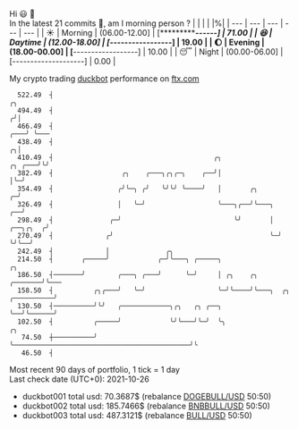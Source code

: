 Hi :smiley: :wave:  
In the latest 21 commits :bug:, am I morning person ? 
| | | | |%|
| --- | --- | --- | --- | --- |
| :sunny: | Morning | (06.00-12.00] | [**************------] | 71.00 |
| :satisfied: | Daytime | (12.00-18.00] | [***-----------------] | 19.00 |
| :moon: | Evening | (18.00-00.00] | [**------------------] | 10.00 |
| :sleeping: | Night | (00.00-06.00] | [--------------------] | 0.00 |

My crypto trading [duckbot](https://github.com/jojoee/duckbot) performance on [ftx.com](https://ftx.com/#a=13144711)
```
  522.49  ┤                                                                                    ╭╮
  494.49  ┤                                                                                   ╭╯│
  466.49  ┤                                                                               ╭───╯ ╰───
  438.49  ┤                                                                             ╭╮│
  410.49  ┤                                        ╭╮                            ╭╮ ╭───╯╰╯
  382.49  ┤                 ╭╮    ╭───╮╭╮╭─╮    ╭──╯│                            │╰─╯
  354.49  ┤                ╭╯╰─╮ ╭╯   ╰╯╰╯ ╰────╯   │       ╭╮                 ╭─╯
  326.49  ┤                │   ╰─╯                  ╰───╮╭──╯╰───╮          ╭──╯
  298.49  ┤              ╭─╯                            ╰╯       │ ╭──╮╭╮  ╭╯
  270.49  ┤             ╭╯                                       ╰─╯  ╰╯╰──╯
  242.49  ┤             │              ╭╮
  214.50  ┤       ╭─────╯            ╭─╯╰───╮ ╭─────╮                                          ╭╮
  186.50  ┤───────╯        ╭───╮ ╭───╯      ╰─╯     │ ╭╮    ╭╮                         ╭───────╯╰───
  158.50  ┤          ╭╮╭───╯   ╰─╯                  ╰─╯╰────╯╰───╮  ╭╮      ╭──────────╯
  130.50  ┤──────────╯╰╯   ╭────────────╮╭╮   ╭╮ ╭──╮            ╰──╯╰──────╯
  102.50  ┤          ╭─────╯            ╰╯╰───╯╰─╯  ╰╮                                            ╭╮
   74.50  ┼──────────╯                               ╰────────────────────────────────────────────╯╰
   46.50  ┤
```
Most recent 90 days of portfolio, 1 tick = 1 day<br />
Last check date (UTC+0): 2021-10-26
- duckbot001 total usd: 70.3687$ (rebalance [DOGEBULL/USD](https://ftx.com/trade/DOGEBULL/USD#a=13144711) 50:50)
- duckbot002 total usd: 185.7466$ (rebalance [BNBBULL/USD](https://ftx.com/trade/BNBBULL/USD#a=13144711) 50:50)
- duckbot003 total usd: 487.3121$ (rebalance [BULL/USD](https://ftx.com/trade/BULL/USD#a=13144711) 50:50)


